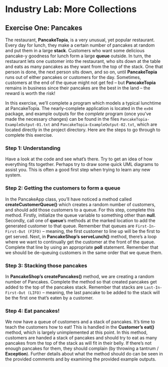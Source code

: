 # Industry Lab: More Collections

## Exercise One: Pancakes
The restaurant, **PancakeTopia**, is a very unusual, yet popular restaurant. Every day for lunch, they make a certain number of pancakes at random and put them in a large **stack**. Customers who want some delicious pancake-y goodness for lunch form a large **queue** outside. In turn, the restaurant lets one customer into the restaurant, who sits down at the table and eats as many pancakes as they want from the top of the stack. One that person is done, the next person sits down, and so on, until **PancakeTopia** runs out of either pancakes or customers for the day. Sometimes, customers at the end of the queue might not get fed – but **PancakeTopia** remains in business since their pancakes are the best in the land – the reward is worth the risk!

In this exercise, we’ll complete a program which models a typical lunchtime at PancakeTopia. The nearly-complete application is located in the `ex04` package, and example outputs for the *complete* program (once you’ve made the necessary changes) can be found in the files `PancakeTopia-ExampleOutput-01.txt` and `PancakeTopia-ExampleOutput-02.txt`, which are located directly in the project directory. Here are the steps to go through to complete this exercise.

### Step 1: Understanding
Have a look at the code and see what’s there. Try to get an idea of how everything fits together. Perhaps try to draw some quick UML diagrams to assist you. This is often a good first step when trying to learn any new system.
### Step 2: Getting the customers to form a queue
In the PancakeApp class, you’ll have noticed a method called **createCustomerQueue()** which creates a random number of customers, and should add those customers to a queue. For this step, complete this method. Firstly, initialize the queue variable to something other than **null**. Secondly, call one of **queue**’s methods at the marked location to add the generated customer to that queue. Remember that queues are `First-In-First-Out (FIFO)` – meaning, the first customer to line up will be the first to get served.
Next, in **PancakeShop’s serveLunch()** method, there’s a loop where we want to continually get the customer at the front of the queue. Complete that line by using an appropriate **poll** statement. Remember that we should be de-queuing customers in the same order that we queue them.

### Step 3: Stacking those pancakes
In **PancakeShop’s createPancakes()** method, we are creating a random number of Pancakes. Complete the method so that created pancakes get added to the top of the pancakes stack. Remember that stacks are `Last-In-First-Out (LIFO)` – meaning, the last pancake to be added to the stack will be the first one that’s eaten by a customer.
### Step 4: Eat pancakes!
We now have a queue of customers and a stack of pancakes. It’s time to teach the customers how to eat! This is handled in the **Customer’s eat()** method, which is largely unimplemented at this point. In this method, customers are handed a stack of pancakes and should try to eat as many pancakes from the top of the stack as will fit in their belly. If there’s not enough pancakes for them, they should complain (by throwing a tantrum / **Exception**).
Further details about what the method should do can be seen in the provided comments and by examining the provided example outputs.
